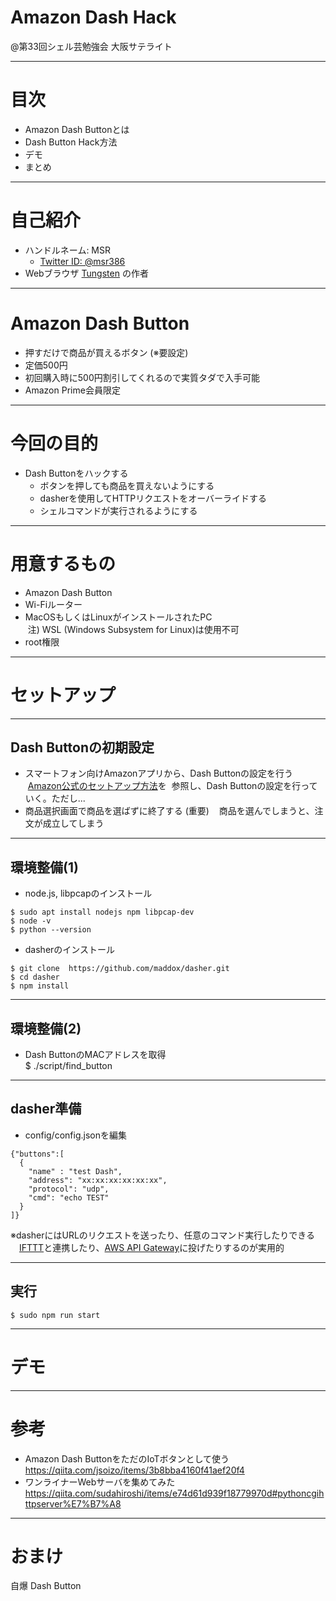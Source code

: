 # Amazon Dash Hack

@第33回シェル芸勉強会 大阪サテライト

---
# 目次
* Amazon Dash Buttonとは
* Dash Button Hack方法
* デモ
* まとめ

---
# 自己紹介

* ハンドルネーム: MSR
    * [Twitter ID: @msr386](https://twitter.com/msr386)
* Webブラウザ [Tungsten](https://app.tungsten-start.net/) の作者

---
# Amazon Dash Button

* 押すだけで商品が買えるボタン (※要設定)
* 定価500円
* 初回購入時に500円割引してくれるので実質タダで入手可能
* Amazon Prime会員限定

---
# 今回の目的

* Dash Buttonをハックする
    * ボタンを押しても商品を買えないようにする
    * dasherを使用してHTTPリクエストをオーバーライドする
    * シェルコマンドが実行されるようにする

---
# 用意するもの

* Amazon Dash Button
* Wi-Fiルーター
* MacOSもしくはLinuxがインストールされたPC  
  注) WSL (Windows Subsystem for Linux)は使用不可
* root権限

---

# セットアップ

---
## Dash Buttonの初期設定

* スマートフォン向けAmazonアプリから、Dash Buttonの設定を行う  
  [Amazon公式のセットアップ方法](https://www.amazon.co.jp/gp/help/customer/display.html/ref=amb_link_1?ie=UTF8&nodeId=201746340)を
  参照し、Dash Buttonの設定を行っていく。ただし...
* 商品選択画面で商品を選ばずに終了する (重要)  
  商品を選んでしまうと、注文が成立してしまう

---
## 環境整備(1)

* node.js, libpcapのインストール
```
$ sudo apt install nodejs npm libpcap-dev
$ node -v
$ python --version
```

* dasherのインストール
```
$ git clone  https://github.com/maddox/dasher.git  
$ cd dasher  
$ npm install
```

---
## 環境整備(2)

* Dash ButtonのMACアドレスを取得  
$ ./script/find_button

---
## dasher準備

* config/config.jsonを編集  

```
{"buttons":[
  {
    "name" : "test Dash",
    "address": "xx:xx:xx:xx:xx:xx",
    "protocol": "udp",
    "cmd": "echo TEST"
  }
]}
```

※dasherにはURLのリクエストを送ったり、任意のコマンド実行したりできる  
　[IFTTT](https://ifttt.com/)と連携したり、[AWS API Gateway](https://aws.amazon.com/jp/api-gateway/)に投げたりするのが実用的

---
## 実行

```
$ sudo npm run start
```

---
# デモ

---
# 参考

* Amazon Dash ButtonをただのIoTボタンとして使う  
https://qiita.com/jsoizo/items/3b8bba4160f41aef20f4
* ワンライナーWebサーバを集めてみた  
https://qiita.com/sudahiroshi/items/e74d61d939f18779970d#pythoncgihttpserver%E7%B7%A8

---
# おまけ

自爆 Dash Button